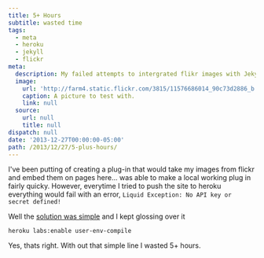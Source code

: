 ```yaml
---
title: 5+ Hours
subtitle: wasted time
tags:
  - meta
  - heroku
  - jekyll
  - flickr
meta:
  description: My failed attempts to intergrated flikr images with Jekyll.
  image:
    url: 'http://farm4.static.flickr.com/3815/11576686014_90c73d2886_b.jpg'
    caption: A picture to test with.
    link: null
  source:
    url: null
    title: null
dispatch: null
date: '2013-12-27T00:00:00-05:00'
path: /2013/12/27/5-plus-hours/
---
```


I've been putting of creating a plug-in that would take my images from flickr and embed them on pages here... was able to make a local working plug in fairly quicky. However, everytime I tried to push the site to heroku everything would fail with an error, `Liquid Exception: No API key or secret defined!`

Well the [solution was simple][simpleFix] and I kept glossing over it

	heroku labs:enable user-env-compile

Yes, thats right. With out that simple line I wasted 5+ hours.

[simpleFix]: https://devcenter.heroku.com/articles/labs-user-env-compile
[1]: https://www.flickr.com/photos/mitchejj/11576686014/

